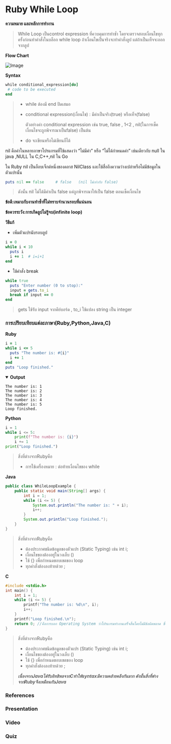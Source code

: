 # Ruby While Loop

**ความหมาย และหลักการทำงาน**

> While Loop เป็นcontrol expression ที่ควบคุมการทำซ้ำ โดยจะตรวจสอบเงื่อนไขทุกครั้งก่อนทำคำสั่งในบล็อก while loop ถ้าเงื่อนไขเป็นจริงจะทำคำสั่งลูป แต่ถ้าเป็นเท็จจะออกจากลูป

**Flow Chart**

![Image](https://github.com/user-attachments/assets/d1cd0950-c875-4667-bc9e-2a00c5aa98c1)

**Syntax**
``` ruby
while conditional_expression[do]
 # code to be executed
end
```

>* while ต้องมี end ปิดเสมอ
>* conditional expression(เงื่อนไข) : มีค่าเป็นจริง(true) หรือเท็จ(false)
>
>   ตัวอย่างค่า conditional expression เช่น true, false , 1<2 , nil(ในการเช็คเงื่อนไขจะถูกพิจารณาเป็นfalse) เป็นต้น
>* do จะเขียนหรือไม่เขียนก็ได้

nil คือค่าในหลายภาษาโปรแกรมที่ใช้แสดงว่า “ไม่มีค่า” หรือ “ไม่ได้กำหนดค่า” เช่นเดียวกับ null ใน java ,NULL ใน C,C++,nil ใน Go

ใน Ruby nil เป็นอ็อบเจ็กต์หนึ่งของคลาส NilClass และใช้สื่อถึงความว่างเปล่าหรือไม่มีข้อมูลในตัวแปรนั้น

```ruby
puts nil == false     # false   (nil ไม่เท่ากับ false)
```
>ดังนั้น nil ไม่ได้มีค่าเป็น false แค่ถูกพิจารณาให้เป็น false ตอนเช็คเงื่อนไข

**ข้อดี:เหมาะกับงานทำซ้ำที่ไม่ทราบจำนวนรอบที่แน่นอน**

**ข้อควรระวัง:การเกิดลูปไม่รู้จบ(infinite loop)**

**วิธีแก้**
* เพิ่มตัวแปรนับรอบลูป
``` ruby
i = 0 
while i < 10
  puts i
  i += 1  # i=i+1 
end
``` 
* ใช้คำสั่ง break
``` ruby
while true
  puts "Enter number (0 to stop):"
  input = gets.to_i
  break if input == 0
end
``` 
> gets ใช้รับ input จากคีย์บอร์ด , to_i ใช้แปลง string เป็น integer 

### การเปรียบเทียบแต่ละภาษา(Ruby,Python,Java,C)

**Ruby**
``` Ruby
i = 1
while i <= 5
  puts "The number is: #{i}"
  i += 1
end 
puts "Loop finished."
```
<details open>
  <summary><strong>Output</strong></summary>
  <pre><code>The number is: 1
The number is: 2
The number is: 3
The number is: 4
The number is: 5
Loop finished.</code></pre>
</details>

**Python**
``` Python
i = 1
while i <= 5:
    print(f"The number is: {i}")
    i += 1
print("Loop finished.")
```
> สิ่งที่ต่างจากRubyคือ
>* การใช้เครื่องหมาย : ต่อท้ายเงื่อนไขของ while

**Java**
``` Java
public class WhileLoopExample {
    public static void main(String[] args) {
        int i = 1;
        while (i <= 5) {
            System.out.println("The number is: " + i);
            i++;
        }
        System.out.println("Loop finished.");
    }
}
```
> สิ่งที่ต่างจากRubyคือ
>* ต้องประกาศชนิดข้อมูลของตัวแปร (Static Typing) เช่น int i;
>* เงื่อนไขของต้องอยู่ในวงเล็บ ()
>* ใช้ {} เพื่อกำหนดขอบเขตของ loop
>* ทุกคำสั่งต้องลงท้ายด้วย ;

**C**
``` C
#include <stdio.h>
int main() {
    int i = 1;
    while (i <= 5) {
        printf("The number is: %d\n", i);
        i++;
    }
    printf("Loop finished.\n");
    return 0; //คือการบอก Operating System ว่าโปรแกรมทำงานเสร็จสิ้นโดยไม่มีข้อผิดพลาด ซึ่งเป็นมาตรฐานของภาษา C
}
```
> สิ่งที่ต่างจากRubyคือ
>* ต้องประกาศชนิดข้อมูลของตัวแปร (Static Typing) เช่น int i;
>* เงื่อนไขของต้องอยู่ในวงเล็บ ()
>* ใช้ {} เพื่อกำหนดขอบเขตของ loop
>* ทุกคำสั่งต้องลงท้ายด้วย ;
>  
> ***เนื่องจากJavaได้รับอิทธิพลจากCทำให้syntaxมีความคล้ายคลึงกันมาก ดังนั้นสิ่งที่ต่างจากRubyจึงเหมือนกับJava***

### References

### Presentation

### Video

### Quiz
